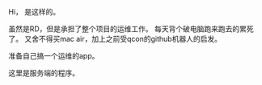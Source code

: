 
Hi， 是这样的。

虽然是RD，但是承担了整个项目的运维工作。
每天背个破电脑跑来跑去的累死了。
又舍不得买mac air，加上之前受qcon的github机器人的启发。

准备自己搞一个运维的app。

这里是服务端的程序。



